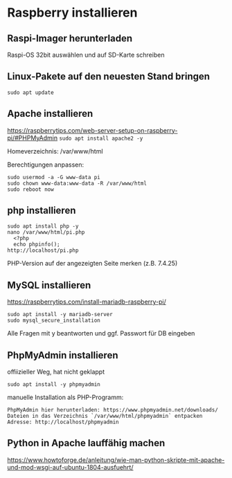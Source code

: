 # Raspberry installieren
## Raspi-Imager herunterladen
Raspi-OS 32bit auswählen und auf SD-Karte schreiben

## Linux-Pakete auf den neuesten Stand bringen
 `sudo apt update`

## Apache installieren
https://raspberrytips.com/web-server-setup-on-raspberry-pi/#PHPMyAdmin
`sudo apt install apache2 -y`

Homeverzeichnis: /var/www/html

Berechtigungen anpassen: 
``` 
sudo usermod -a -G www-data pi
sudo chown www-data:www-data -R /var/www/html
sudo reboot now
```

## php installieren
```
sudo apt install php -y
nano /var/www/html/pi.php
  <?php
  echo phpinfo();
http://localhost/pi.php
```
PHP-Version auf der angezeigten Seite merken (z.B. 7.4.25)

## MySQL installieren
https://raspberrytips.com/install-mariadb-raspberry-pi/
```
sudo apt install -y mariadb-server
sudo mysql_secure_installation
```
Alle Fragen mit y beantworten und ggf. Passwort für DB eingeben

## PhpMyAdmin installieren
offiizieller Weg, hat nicht geklappt 
```
sudo apt install -y phpmyadmin
```
manuelle Installation als PHP-Programm:
```
PhpMyAdmin hier herunterladen: https://www.phpmyadmin.net/downloads/
Dateien in das Verzeichnis `/var/www/html/phpmyadmin` entpacken
Adresse: http://localhost/phpmyadmin
```
## Python in Apache lauffähig machen
https://www.howtoforge.de/anleitung/wie-man-python-skripte-mit-apache-und-mod-wsgi-auf-ubuntu-1804-ausfuehrt/


